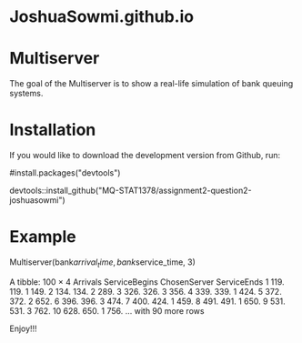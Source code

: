 # JoshuaSowmi.github.io


# Multiserver

<!-- badges: start -->
<!-- badges: end -->

The goal of the Multiserver is to show a real-life simulation of bank queuing systems.

# Installation

If you would like to download the development version from Github, run:


  #install.packages("devtools")
  
  devtools::install_github("MQ-STAT1378/assignment2-question2-joshuasowmi")


# Example

Multiserver(bank$arrival_time, bank$service_time, 3)

A tibble: 100 × 4
   Arrivals ServiceBegins ChosenServer ServiceEnds
      <dbl>         <dbl>        <dbl>       <dbl>
 1     119.          119.            1        149.
 2     134.          134.            2        289.
 3     326.          326.            3        356.
 4     339.          339.            1        424.
 5     372.          372.            2        652.
 6     396.          396.            3        474.
 7     400.          424.            1        459.
 8     491.          491.            1        650.
 9     531.          531.            3        762.
10     628.          650.            1        756.
… with 90 more rows


Enjoy!!!
